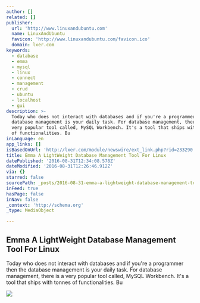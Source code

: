 ```yaml
---
author: []
related: []
publisher:
  url: 'http://www.linuxandubuntu.com'
  name: LinuxAndUbuntu
  favicon: 'http://www.linuxandubuntu.com/favicon.ico'
  domain: lxer.com
keywords:
  - database
  - emma
  - mysql
  - linux
  - connect
  - management
  - crud
  - ubuntu
  - localhost
  - gui
description: >-
  Today who does not interact with databases and if you're a programmer then the
  database management is your daily task. For database management, there is a
  very popular tool called, MySQL Workbench. It's a tool that ships with tonnes
  of functionalities. Bu
inLanguage: en
app_links: []
isBasedOnUrl: 'http://lxer.com/module/newswire/ext_link.php?rid=233290'
title: Emma A LightWeight Database Management Tool For Linux
datePublished: '2016-08-31T12:34:08.578Z'
dateModified: '2016-08-31T12:26:46.912Z'
via: {}
starred: false
sourcePath: _posts/2016-08-31-emma-a-lightweight-database-management-tool-for-linux.md
inFeed: true
hasPage: false
inNav: false
_context: 'http://schema.org'
_type: MediaObject

---
```

<article style=""><h1>Emma A LightWeight Database Management Tool For Linux</h1><p>Today who does not interact with databases and if you're a programmer then the database management is your daily task. For database management, there is a very popular tool called, MySQL Workbench. It's a tool that ships with tonnes of functionalities. Bu</p><img src="http://www.linuxandubuntu.com/uploads/2/1/1/5/21152474/emma-database-management-tool_orig.jpg" /></article>